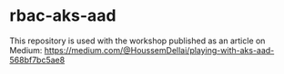 # rbac-aks-aad

This repository is used with the workshop published as an article on Medium:
https://medium.com/@HoussemDellai/playing-with-aks-aad-568bf7bc5ae8